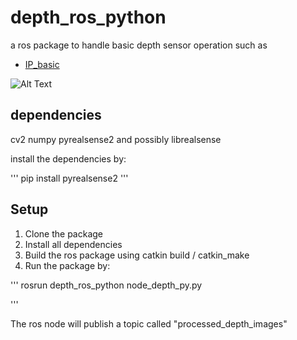 # depth_ros_python
a ros package to handle basic depth sensor operation such as
 
- [IP_basic](https://github.com/kujason/ip_basic)

![Alt Text](https://media.giphy.com/media/y30CmdlpwmXLxyXlEz/giphy.gif)
## dependencies
cv2
numpy
pyrealsense2
and possibly librealsense

install the dependencies by:

'''
pip install pyrealsense2
'''

## Setup

1. Clone the package
2. Install all dependencies
3. Build the ros package using catkin build / catkin_make
4. Run the package by:

'''
rosrun depth_ros_python node_depth_py.py

'''

The ros node will publish a topic called "processed_depth_images"